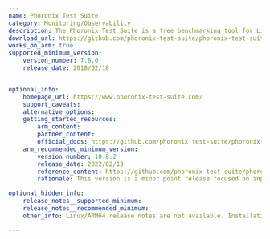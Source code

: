 ```yaml
---
name: Phoronix Test Suite
category: Monitoring/Observability
description: The Phoronix Test Suite is a free benchmarking tool for Linux that enables users to execute various performance tests, analyze the results, and compare performance metrics across different systems.
download_url: https://github.com/phoronix-test-suite/phoronix-test-suite/releases
works_on_arm: true
supported_minimum_version:
    version_number: 7.8.0
    release_date: 2018/02/18


optional_info:
    homepage_url: https://www.phoronix-test-suite.com/
    support_caveats:
    alternative_options:
    getting_started_resources:
        arm_content: 
        partner_content: 
        official_docs: https://github.com/phoronix-test-suite/phoronix-test-suite#installation--setup
    arm_recommended_minimum_version:
        version_number: 10.8.2
        release_date: 2022/02/13
        reference_content: https://github.com/phoronix-test-suite/phoronix-test-suite/releases/tag/v10.8.2
        rationale: This version is a minor point release focused on input sanitization improvements for Phoromatic Server and overall system stability. It adds virtual test suites for “aarch64” and “riscv”, streamlining test discovery for 64-bit Arm and RISC-V platforms. Support has been extended for Arm Cortex-X1C detection and temperature reporting on additional SoCs, including the Raspberry Pi 400. Compatibility enhancements for Arch Linux and RHEL7 (PHP 5.4) are also included, along with internal test suite refactoring to improve automation and scalability.

optional_hidden_info:
    release_notes__supported_minimum: 
    release_notes__recommended_minimum:
    other_info: Linux/ARM64 release notes are not available. Installation and testing are done via the tar archive [7.8.0](https://github.com/phoronix-test-suite/phoronix-test-suite/releases/tag/v7.8.0). 

---
```

